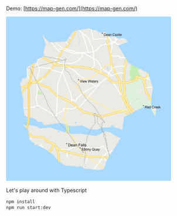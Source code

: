 Demo: [https://map-gen.com/](https://map-gen.com/)

<img src="https://raw.githubusercontent.com/awalias/map_gen/master/samples/468097ed8be89d6c94e2070927c8f2cb43d9480b_11.png" width="450">

Let's play around with Typescript
```
npm install
npm run start:dev
```
